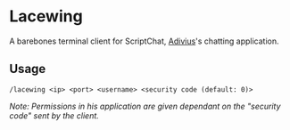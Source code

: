 # Lacewing

A barebones terminal client for ScriptChat, [Adivius](https://www.github.com/Adivius)'s
chatting application.

## Usage
    /lacewing <ip> <port> <username> <security code (default: 0)>

*Note: Permissions in his application are given dependant on the "security code"
sent by the client.*
